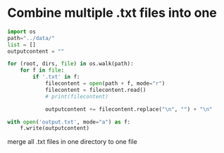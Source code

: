 # Combine multiple .txt files into one
```python
import os
path="../data/"
list = []
outputcontent = ""

for (root, dirs, file) in os.walk(path):
    for f in file:
        if '.txt' in f:
        	filecontent = open(path + f, mode="r")
        	filecontent = filecontent.read()
        	# print(filecontent)

        	outputcontent += filecontent.replace("\n", "") + "\n"

with open('output.txt', mode="a") as f:
	f.write(outputcontent)
```

merge all .txt files in one directory to one file